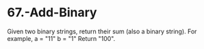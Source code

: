 # 67.-Add-Binary
Given two binary strings, return their sum (also a binary string).  For example, a = "11" b = "1" Return "100".
